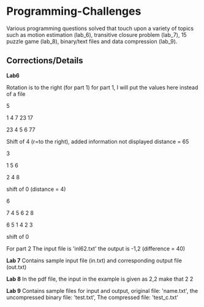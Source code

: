 # Programming-Challenges


Various programming questions solved that touch upon a variety of topics such as motion estimation (lab_6), transitive closure problem (lab_7), 15 puzzle game (lab_8), binary/text files and data compression (lab_9).

## Corrections/Details

**Lab6**

Rotation is to the right (for part 1)
for part 1, I will put the values here instead of a file

5

1 4 7 23 17

23 4 5 6 77

Shift of 4 (r=to the right), added information not displayed distance = 65

3

1 5 6

2 4 8

shift of 0 (distance = 4)

6

7 4 5 6 2 8

6 5 1 4 2 3

shift of 0

For part 2
The input file is 'inl62.txt' the output is -1,2 (difference = 40)

**Lab 7**
Contains sample input file (in.txt) and corresponding output file (out.txt)

**Lab 8** 
In the pdf file, the input in the example is given as 2,2 make that 2 2 

**Lab 9**
Contains sample files for input and output,
original file: 'name.txt',
the uncompressed binary file: 'test.txt',
The compressed file: 'test_c.txt'
